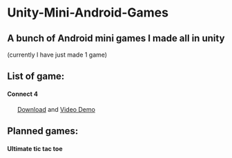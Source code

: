 # Unity-Mini-Android-Games

## A bunch of Android mini games I made all in unity 
(currently I have just made 1 game)

## List of game: 

#### Connect 4 

&nbsp;&nbsp;&nbsp;&nbsp;&nbsp;&nbsp;[Download](https://play.google.com/store/apps/details?id=com.BitSchiff.Connect4) and [Video Demo](https://youtu.be/AcIB68Bth88)

## Planned games: 

#### Ultimate tic tac toe
